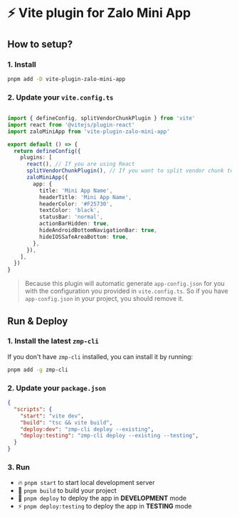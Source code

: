 # ⚡ Vite plugin for Zalo Mini App

## How to setup?

### 1. Install
```bash
pnpm add -D vite-plugin-zalo-mini-app
```

### 2. Update your `vite.config.ts`
```typescript

import { defineConfig, splitVendorChunkPlugin } from 'vite'
import react from '@vitejs/plugin-react'
import zaloMiniApp from 'vite-plugin-zalo-mini-app'

export default () => {
  return defineConfig({
    plugins: [
      react(), // If you are using React
      splitVendorChunkPlugin(), // If you want to split vendor chunk to reduce the size of the main bundle
      zaloMiniApp({
        app: {
          title: 'Mini App Name',
          headerTitle: 'Mini App Name',
          headerColor: '#F25730',
          textColor: 'black',
          statusBar: 'normal',
          actionBarHidden: true,
          hideAndroidBottomNavigationBar: true,
          hideIOSSafeAreaBottom: true,
        },
      }),
    ],
  })
}
```

> Because this plugin will automatic generate `app-config.json` for you with the configuration you provided in `vite.config.ts`. So if you have `app-config.json` in your project, you should remove it.

## Run & Deploy

### 1. Install the latest `zmp-cli`

If you don't have `zmp-cli` installed, you can install it by running:

```bash
pnpm add -g zmp-cli
```

### 2. Update your `package.json`

```json
{
  "scripts": {
    "start": "vite dev",
    "build": "tsc && vite build",
    "deploy:dev": "zmp-cli deploy --existing",
    "deploy:testing": "zmp-cli deploy --existing --testing",
  }
}
```

### 3. Run

- 🔥 `pnpm start` to start local development server
- 🚀 `pnpm build` to build your project
- 🚢 `pnpm deploy` to deploy the app in **DEVELOPMENT** mode
- ⚡ `pnpm deploy:testing` to deploy the app in **TESTING** mode
